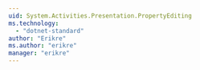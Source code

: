 ```yaml
---
uid: System.Activities.Presentation.PropertyEditing
ms.technology: 
  - "dotnet-standard"
author: "Erikre"
ms.author: "erikre"
manager: "erikre"
---
```

